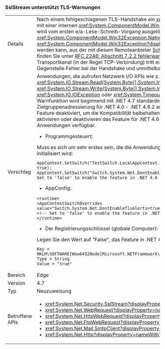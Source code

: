### <a name="sslstream-supports-tls-alerts"></a>SslStream unterstützt TLS-Warnungen

|   |   |
|---|---|
|Details|Nach einem fehlgeschlagenen TLS-Handshake ein <xref:System.IO.IOException?displayProperty=name> mit einer internen <xref:System.ComponentModel.Win32Exception?displayProperty=name> Ausnahme wird vom ersten e/a-Lese-Schreib-Vorgang ausgelöst werden. Die <xref:System.ComponentModel.Win32Exception.NativeErrorCode?displayProperty=name> code für die <xref:System.ComponentModel.Win32Exception?displayProperty=name> TLS-Warnung zugeordnet werden kann, aus der mit diesem Remoteanbieter [Schannel-Dokumentation](https://msdn.microsoft.com/library/windows/desktop/dd721886%28v=vs.85%29.aspx). Weitere Informationen finden Sie unter [RFC 2246: Abschnitt 7.2.2 fehlerwarnungen](https://tools.ietf.org/html/rfc2246#section-7.2.2)das Verhalten in .NET 4.6.2 und unter ist der Transportkanal (in der Regel TCP-Verbindung) tritt ein Timeout während Schreib- oder Lese-, wenn die Gegenstelle Fehler bei der Handshake und unmittelbar danach wies die Verbindung.|
|Vorschlag|Anwendungen, die aufrufen Netzwerk I/O APIs wie z. B. <xref:System.IO.Stream.Read(System.Byte[],System.Int32,System.Int32)> / <xref:System.IO.Stream.Write(System.Byte[],System.Int32,System.Int32)> behandelt werden sollen <xref:System.IO.IOException> oder <xref:System.TimeoutException?displayProperty=name>. Die TLS-Warnfunktion wird beginnend mit .NET 4.7 standardmäßig aktiviert. Anwendungen, die mit Zielgruppenadressierung für .NET 4.0 - .NET 4.6.2 auf eine .NET 4.7 oder höher ausgeführt wird das Feature deaktiviert, um die Kompatibilität beibehalten haben. Das folgende Konfigurations-API ist so aktivieren oder deaktivieren das Feature für .NET 4.6 und höher unter .NET 4.7 oder höher Framework-Anwendungen verfügbar.<ul><li>Programmgesteuert:</li></ul>Muss es sich um sehr erstes sein, die die Anwendung ausführt, da ServicePointManager nur einmal initialisiert wird:<pre><code class="language-C#">AppContext.SetSwitch(&quot;TestSwitch.LocalAppContext.DisableCaching&quot;, true);&#13;&#10;AppContext.SetSwitch(&quot;Switch.System.Net.DontEnableTlsAlerts&quot;, true); // Set to &#39;false&#39; to enable the feature in .NET 4.6 - 4.6.2.&#13;&#10;</code></pre><ul><li>AppConfig:</li></ul><pre><code class="language-XML">&lt;runtime&gt;&#13;&#10;&lt;AppContextSwitchOverrides value=&quot;Switch.System.Net.DontEnableTlsAlerts=true&quot;/&gt;&#13;&#10;&lt;!-- Set to &#39;false&#39; to enable the feature in .NET 4.6 - 4.6.2. --&gt;&#13;&#10;&lt;/runtime&gt;&#13;&#10;</code></pre><ul><li>Der Registrierungsschlüssel (globale Computer):</li></ul>Legen Sie den Wert auf "False", das Feature in .NET 4.6 - 4.6.2 aktiviert.<pre><code>Key = HKLM\SOFTWARE\[Wow6432Node\]Microsoft\.NETFramework\AppContext\Switch.System.Net.DontEnableTlsAlerts&#13;&#10;Type = String&#13;&#10;Value = &quot;true&quot;&#13;&#10;</code></pre>|
|Bereich|Edge|
|Version|4.7|
|Typ|Neuzuweisung|
|Betroffene APIs|<ul><li><xref:System.Net.Security.SslStream?displayProperty=nameWithType></li><li><xref:System.Net.WebRequest?displayProperty=nameWithType></li><li><xref:System.Net.HttpWebRequest?displayProperty=nameWithType></li><li><xref:System.Net.FtpWebRequest?displayProperty=nameWithType></li><li><xref:System.Net.Mail.SmtpClient?displayProperty=nameWithType></li><li><xref:System.Net.Http?displayProperty=nameWithType></li></ul>|

